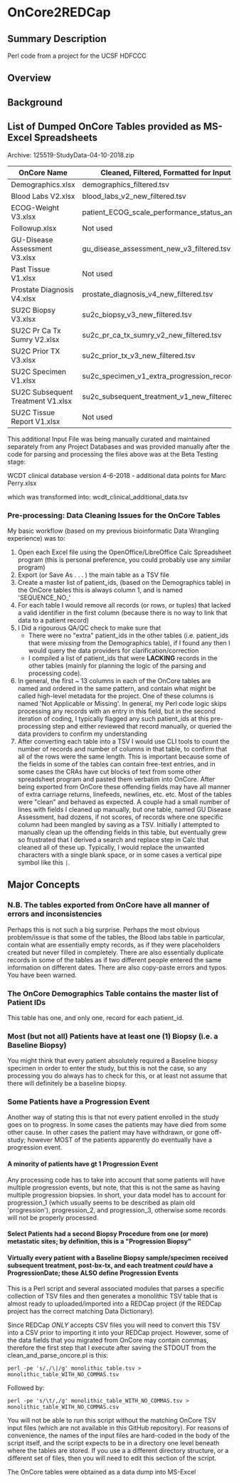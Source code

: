 # OnCore2REDCap
## Summary Description
Perl code from a project for the UCSF HDFCCC
## Overview

## Background
## List of Dumped OnCore Tables provided as MS-Excel Spreadsheets
Archive:  125519-StudyData-04-10-2018.zip

|OnCore Name | Cleaned, Filtered, Formatted for Input to Perl Script Name|
|-------------|--------------|
|Demographics.xlsx | demographics_filtered.tsv|
|Blood Labs V2.xlsx | blood_labs_v2_new_filtered.tsv|
|ECOG-Weight V3.xlsx | patient_ECOG_scale_performance_status_and_weight_new_filtered.tsv|
|Followup.xlsx | Not used|
|GU-Disease Assessment V3.xlsx | gu_disease_assessment_new_v3_filtered.tsv|
|Past Tissue V1.xlsx | Not used|
|Prostate Diagnosis V4.xlsx | prostate_diagnosis_v4_new_filtered.tsv|
|SU2C Biopsy V3.xlsx | su2c_biopsy_v3_new_filtered.tsv|
|SU2C Pr Ca Tx Sumry V2.xlsx | su2c_pr_ca_tx_sumry_v2_new_filtered.tsv|
|SU2C Prior TX V3.xlsx | su2c_prior_tx_v3_new_filtered.tsv|
|SU2C Specimen V1.xlsx | su2c_specimen_v1_extra_progression_records.tsv|
|SU2C Subsequent Treatment V1.xlsx | su2c_subsequent_treatment_v1_new_filtered.tsv|
|SU2C Tissue Report V1.xlsx | Not used |

This additional Input File was being manually curated and maintained separately from any Project Databases and was provided manually after the code for parsing and processing the files above was at the Beta Testing stage:

WCDT clinical database version 4-6-2018 - additional data points for Marc Perry.xlsx 

which was transformed into: 
wcdt_clinical_additional_data.tsv
### Pre-processing: Data Cleaning Issues for the OnCore Tables
My basic workflow (based on my previous bioinformatic Data Wrangling experience) was to:
1. Open each Excel file using the OpenOffice/LibreOffice Calc Spreadsheet program (this is personal preference, you could probably use any similar program)
2. Export (or Save As . . . ) the main table as a TSV file
3. Create a master list of patient_ids, (based on the Demographics table) in the OnCore tables this is always column 1, and is named 'SEQUENCE_NO_'
4. For each table I would remove all records (or rows, or tuples) that lacked a valid identifier in the first column (because there is no way to link that data to a patient record)
5. I Did a rigourous QA/QC check to make sure that
   * There were no "extra" patient_ids in the other tables (i.e. patient_ids that were _missing_ from the Demographics table), if I found any then I would query the data providers for clarification/correction
   * I compiled a list of patient_ids that were **LACKING** records in the other tables (mainly for planning the logic of the parsing and processing code).
 6. In general, the first ~ 13 columns in each of the OnCore tables are named and ordered in the same pattern, and contain what might be called high-level metadata for the project.  One of these columns is named 'Not Applicable or Missing'.  In general, my Perl code logic skips processing any records with an entry in this field, but in the second iteration of coding, I typically flagged any such patient_ids at this pre-processing step and either reviewed that record manually, or queried the data providers to confirm my understanding
 7. After converting each table into a TSV I would use CLI tools to count the number of records and number of columns in that table, to confirm that all of the rows were the same length.  This is important because some of the fields in some of the tables can contain free-text entries, and in some cases the CRAs have cut blocks of text from some other spreadsheet program and pasted them verbatim into OnCore.  After being exported from OnCore these offending fields may have all manner of extra carriage returns, linefeeds, newlines, etc. etc.  Most of the tables were "clean" and behaved as expected.  A couple had a small number of lines with fields I cleaned up manually, but one table, named GU Disease Assessment, had dozens, if not scores, of records where one specific column had been mangled by saving as a TSV.  Initially I attempted to manually clean up the offending fields in this table, but eventually grew so frustrated that I derived a search and replace step in Calc that cleaned all of these up.  Typically, I would replace the unwanted characters with a single blank space, or in some cases a vertical pipe symbol like this ```|```.
   
   
   
## Major Concepts
### N.B. The tables exported from OnCore have all manner of errors and inconsistencies
Perhaps this is not such a big surprise.  Perhaps the most obvious problem/issue is that some of the tables, the Blood labs table in particular, contain what are essentially empty records, as if they were placeholders created but never filled in completely.  There are also essentially duplicate records in some of the tables as if two different people entered the same information on different dates.  There are also copy-paste errors and typos.  You have been warned.


### The OnCore Demographics Table contains the master list of Patient IDs
This table has one, and only one, record for each patient_id.

### Most (but not all) Patients have at least one (1) Biopsy (i.e. a Baseline Biopsy)
You might think that every patient absolutely required a Baseline biopsy specimen in order to enter the study, but this is not the case, so any processing you do always has to check for this, or at least not assume that there will definitely be a baseline biopsy.

### Some Patients have a Progression Event
Another way of stating this is that not every patient enrolled in the study goes on to progress.  In some cases the patients may have died from some other cause.  In other cases the patient may have withdrawn, or gone off-study; however MOST of the patients apparently do eventually have a progression event.
#### A minority of patients have gt 1 Progression Event
Any processing code has to take into account that some patients will have multiple progression events, but note, that this is not the same as having multiple progression biopsies.  In short, your data model has to account for progression_1 (which usually seems to be described as plain old 'progression'), progression_2, and progression_3, otherwise some records will not be properly processed.

#### Select Patients had a second Biopsy Procedure from one (or more) metastatic sites; by definition, this is a "Progression Biopsy"

#### Virtually every patient with a Baseline Biopsy sample/specimen received subsequent treatment, post-bx-tx, and each treatment *could* have a ProgressionDate; these **ALSO** define Progression Events
This is a Perl script and several associated modules that parses a specific collection of TSV files and then
generates a monolithic TSV table that is almost ready to uploaded/imported into a REDCap project (if the REDCap project
has the correct matching Data Dictionary).

Since REDCap *ONLY* accepts CSV files you will need to convert this TSV into a CSV prior to importing it into your REDCap
project.  However, some of the data fields that you migrated from OnCore may contain commas, therefore the first step
that I execute after saving the STDOUT from the clean_and_parse_oncore.pl is this:

```perl -pe 's/,/\|/g' monolithic_table.tsv > monolithic_table_WITH_NO_COMMAS.tsv```

Followed by:

```perl -pe 's/\t/,/g' monolithic_table_WITH_NO_COMMAS.tsv > monolithic_table_WITH_NO_COMMAS.csv```

You will not be able to run this script without the matching OnCore TSV input files (which are not available in this 
GitHub repository).  For reasons of convenience, the names of the input files are hard-coded in the body of the script
itself, and the script expects to be in a directory one level beneath where the tables are stored.  If you use a
a different directory structure, or a different set of files, then you will need to edit this section of the script.

The OnCore tables were obtained as a data dump into MS-Excel
